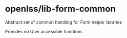 openlss/lib-form-common
===============

Abstract set of common handling for Form helper libraries

Provides no User accessible functions

